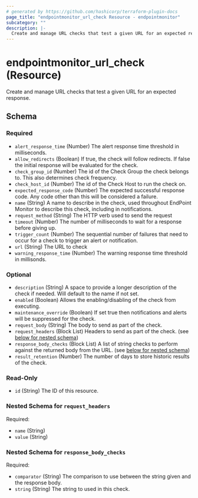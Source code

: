 ```yaml
---
# generated by https://github.com/hashicorp/terraform-plugin-docs
page_title: "endpointmonitor_url_check Resource - endpointmonitor"
subcategory: ""
description: |-
  Create and manage URL checks that test a given URL for an expected response.
---
```


# endpointmonitor_url_check (Resource)

Create and manage URL checks that test a given URL for an expected response.



<!-- schema generated by tfplugindocs -->
## Schema

### Required

- `alert_response_time` (Number) The alert response time threshold in milliseconds.
- `allow_redirects` (Boolean) If true, the check will follow redirects. If false the initial response will be evaluated for the check.
- `check_group_id` (Number) The id of the Check Group the check belongs to. This also determines check frequency.
- `check_host_id` (Number) The id of the Check Host to run the check on.
- `expected_response_code` (Number) The expected successful response code. Any code other than this will be considered a failure.
- `name` (String) A name to describe in the check, used throughout EndPoint Monitor to describe this check, including in notifications.
- `request_method` (String) The HTTP verb used to send the request
- `timeout` (Number) The number of milliseconds to wait for a response before giving up.
- `trigger_count` (Number) The sequential number of failures that need to occur for a check to trigger an alert or notification.
- `url` (String) The URL to check
- `warning_response_time` (Number) The warning response time threshold in millisonds.

### Optional

- `description` (String) A space to provide a longer description of the check if needed. Will default to the name if not set.
- `enabled` (Boolean) Allows the enabling/disabling of the check from executing.
- `maintenance_override` (Boolean) If set true then notifications and alerts will be suppressed for the check.
- `request_body` (String) The body to send as part of the check.
- `request_headers` (Block List) Headers to send as part of the check. (see [below for nested schema](#nestedblock--request_headers))
- `response_body_checks` (Block List) A list of string checks to perform against the returned body from the URL. (see [below for nested schema](#nestedblock--response_body_checks))
- `result_retention` (Number) The number of days to store historic results of the check.

### Read-Only

- `id` (String) The ID of this resource.

<a id="nestedblock--request_headers"></a>
### Nested Schema for `request_headers`

Required:

- `name` (String)
- `value` (String)


<a id="nestedblock--response_body_checks"></a>
### Nested Schema for `response_body_checks`

Required:

- `comparator` (String) The comparison to use between the string given and the response body.
- `string` (String) The string to used in this check.


